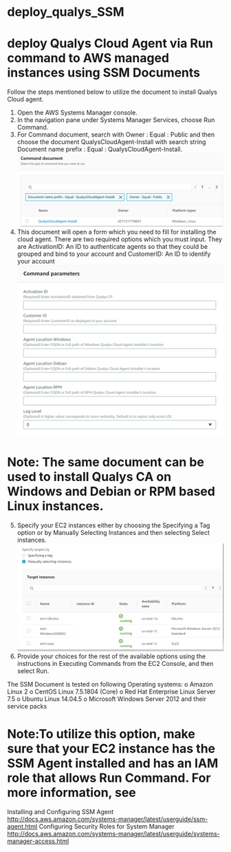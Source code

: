 # deploy_qualys_SSM
# deploy Qualys Cloud Agent via Run command to AWS managed instances using SSM Documents

Follow the steps mentioned below to utilize the document to install Qualys Cloud agent.

1.	Open the AWS Systems Manager console. 
2.	In the navigation pane under Systems Manager Services, choose Run Command.
3.	For Command document, search with Owner : Equal : Public and then choose the document QualysCloudAgent-Install with search string Document name prefix : Equal : QualysCloudAgent-Install.
![qca](qca.png?raw=true "QCA")
4.	This document will open a form which you need to fill for installing the cloud agent.
There are two required options which you must input. They are ActivationID: An ID to authenticate agents so that they could be grouped and bind to your account and CustomerID: An ID to identify your account 
![parameters](parameters.png?raw=true "Parameters")
# Note: The same document can be used to install Qualys CA on Windows and Debian or RPM based Linux instances.
5.	Specify your EC2 instances either by choosing the Specifying a Tag option or by Manually Selecting Instances and then selecting Select instances.
![results](results.png?raw=true "results")
6.	Provide your choices for the rest of the available options using the instructions in Executing Commands from the EC2 Console, and then select Run.

The SSM Document is tested on following Operating systems:
o	Amazon Linux 2
o	CentOS Linux 7.5.1804 (Core) 
o	Red Hat Enterprise Linux Server 7.5 
o	Ubuntu Linux 14.04.5 
o	Microsoft Windows Server 2012 and their service packs

# Note:To utilize this option, make sure that your EC2 instance has the SSM Agent installed and has an IAM role that allows Run Command. For more information, see 
Installing and Configuring SSM Agent http://docs.aws.amazon.com/systems-manager/latest/userguide/ssm-agent.html 
Configuring Security Roles for System Manager http://docs.aws.amazon.com/systems-manager/latest/userguide/systems-manager-access.html
